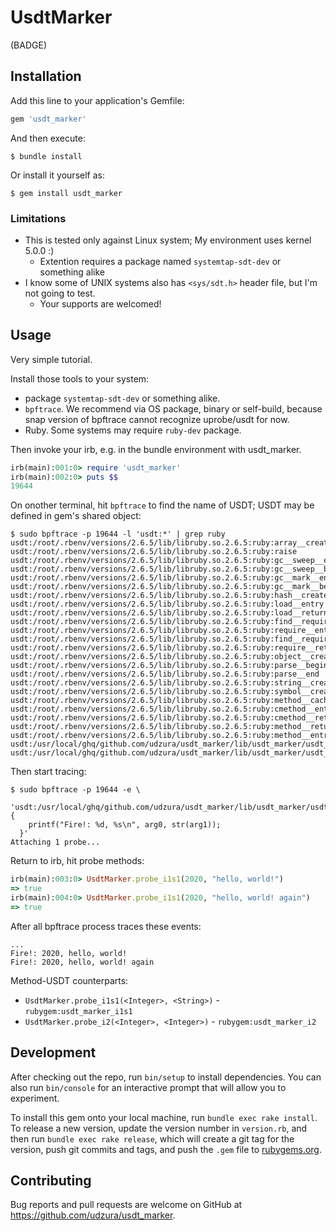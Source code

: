 # UsdtMarker

(BADGE)

## Installation

Add this line to your application's Gemfile:

```ruby
gem 'usdt_marker'
```

And then execute:

    $ bundle install

Or install it yourself as:

    $ gem install usdt_marker

### Limitations

* This is tested only against Linux system; My environment uses kernel 5.0.0 :)
  * Extention requires a package named `systemtap-sdt-dev` or something alike
* I know some of UNIX systems also has `<sys/sdt.h>` header file, but I'm not going to test.
  * Your supports are welcomed!

## Usage

Very simple tutorial.

Install those tools to your system:

* package `systemtap-sdt-dev` or something alike.
* `bpftrace`. We recommend via OS package, binary or self-build, because snap version of bpftrace cannot recognize uprobe/usdt for now.
* Ruby. Some systems may require `ruby-dev` package.

Then invoke your irb, e.g. in the bundle environment with usdt_marker.

```ruby
irb(main):001:0> require 'usdt_marker'
irb(main):002:0> puts $$
19644
```

On onother terminal, hit `bpftrace` to find the name of USDT; USDT may be defined in gem's shared object:

```console
$ sudo bpftrace -p 19644 -l 'usdt:*' | grep ruby
usdt:/root/.rbenv/versions/2.6.5/lib/libruby.so.2.6.5:ruby:array__create
usdt:/root/.rbenv/versions/2.6.5/lib/libruby.so.2.6.5:ruby:raise
usdt:/root/.rbenv/versions/2.6.5/lib/libruby.so.2.6.5:ruby:gc__sweep__end
usdt:/root/.rbenv/versions/2.6.5/lib/libruby.so.2.6.5:ruby:gc__sweep__begin
usdt:/root/.rbenv/versions/2.6.5/lib/libruby.so.2.6.5:ruby:gc__mark__end
usdt:/root/.rbenv/versions/2.6.5/lib/libruby.so.2.6.5:ruby:gc__mark__begin
usdt:/root/.rbenv/versions/2.6.5/lib/libruby.so.2.6.5:ruby:hash__create
usdt:/root/.rbenv/versions/2.6.5/lib/libruby.so.2.6.5:ruby:load__entry
usdt:/root/.rbenv/versions/2.6.5/lib/libruby.so.2.6.5:ruby:load__return
usdt:/root/.rbenv/versions/2.6.5/lib/libruby.so.2.6.5:ruby:find__require__return
usdt:/root/.rbenv/versions/2.6.5/lib/libruby.so.2.6.5:ruby:require__entry
usdt:/root/.rbenv/versions/2.6.5/lib/libruby.so.2.6.5:ruby:find__require__entry
usdt:/root/.rbenv/versions/2.6.5/lib/libruby.so.2.6.5:ruby:require__return
usdt:/root/.rbenv/versions/2.6.5/lib/libruby.so.2.6.5:ruby:object__create
usdt:/root/.rbenv/versions/2.6.5/lib/libruby.so.2.6.5:ruby:parse__begin
usdt:/root/.rbenv/versions/2.6.5/lib/libruby.so.2.6.5:ruby:parse__end
usdt:/root/.rbenv/versions/2.6.5/lib/libruby.so.2.6.5:ruby:string__create
usdt:/root/.rbenv/versions/2.6.5/lib/libruby.so.2.6.5:ruby:symbol__create
usdt:/root/.rbenv/versions/2.6.5/lib/libruby.so.2.6.5:ruby:method__cache__clear
usdt:/root/.rbenv/versions/2.6.5/lib/libruby.so.2.6.5:ruby:cmethod__entry
usdt:/root/.rbenv/versions/2.6.5/lib/libruby.so.2.6.5:ruby:cmethod__return
usdt:/root/.rbenv/versions/2.6.5/lib/libruby.so.2.6.5:ruby:method__return
usdt:/root/.rbenv/versions/2.6.5/lib/libruby.so.2.6.5:ruby:method__entry
usdt:/usr/local/ghq/github.com/udzura/usdt_marker/lib/usdt_marker/usdt_marker.so:rubygem:usdt_marker_i1s1
usdt:/usr/local/ghq/github.com/udzura/usdt_marker/lib/usdt_marker/usdt_marker.so:rubygem:usdt_marker_i2
```

Then start tracing:

```
$ sudo bpftrace -p 19644 -e \
  'usdt:/usr/local/ghq/github.com/udzura/usdt_marker/lib/usdt_marker/usdt_marker.so:rubygem:usdt_marker_i1s1 {
    printf("Fire!: %d, %s\n", arg0, str(arg1));
  }'
Attaching 1 probe...
```

Return to irb, hit probe methods:

```ruby
irb(main):003:0> UsdtMarker.probe_i1s1(2020, "hello, world!")
=> true
irb(main):004:0> UsdtMarker.probe_i1s1(2020, "hello, world! again")
=> true
```

After all bpftrace process traces these events:

```
...
Fire!: 2020, hello, world!
Fire!: 2020, hello, world! again
```

Method-USDT counterparts:

* `UsdtMarker.probe_i1s1(<Integer>, <String>)` - `rubygem:usdt_marker_i1s1`
* `UsdtMarker.probe_i2(<Integer>, <Integer>)` - `rubygem:usdt_marker_i2`

## Development

After checking out the repo, run `bin/setup` to install dependencies. You can also run `bin/console` for an interactive prompt that will allow you to experiment.

To install this gem onto your local machine, run `bundle exec rake install`. To release a new version, update the version number in `version.rb`, and then run `bundle exec rake release`, which will create a git tag for the version, push git commits and tags, and push the `.gem` file to [rubygems.org](https://rubygems.org).

## Contributing

Bug reports and pull requests are welcome on GitHub at https://github.com/udzura/usdt_marker.

